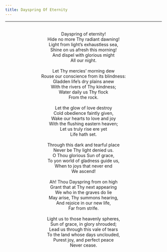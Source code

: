 ```yaml
---
title: Dayspring Of Eternity
---
```


---
<center>
<br/>
Dayspring of eternity!<br/>
Hide no more Thy radiant dawning!<br/>
Light from light’s exhaustless sea,<br/>
Shine on us afresh this morning!<br/>
And dispel with glorious might<br/>
All our night.<br/>
<br/>
Let Thy mercies’ morning dew<br/>
Rouse our conscience from its blindness:<br/>
Gladden life’s dry plains anew<br/>
With the rivers of Thy kindness;<br/>
Water daily us Thy flock<br/>
From the rock.<br/>
<br/>
Let the glow of love destroy<br/>
Cold obedience faintly given,<br/>
Wake our hearts to love and joy<br/>
With the flushing eastern heaven;<br/>
Let us truly rise ere yet<br/>
Life hath set.<br/>
<br/>
Through this dark and tearful place<br/>
Never be Thy light denied us.<br/>
O Thou glorious Sun of grace,<br/>
To yon world of gladness guide us,<br/>
When to joys that never end<br/>
We ascend!<br/>
<br/>
Ah! Thou Dayspring from on high<br/>
Grant that at Thy next appearing<br/>
We who in the graves do lie<br/>
May arise, Thy summons hearing,<br/>
And rejoice in our new life,<br/>
Far from strife.<br/>
<br/>
Light us to those heavenly spheres,<br/>
Sun of grace, in glory shrouded;<br/>
Lead us through this vale of tears<br/>
To the land whose days unclouded,<br/>
Purest joy, and perfect peace<br/>
Never cease.<br/>

</center>